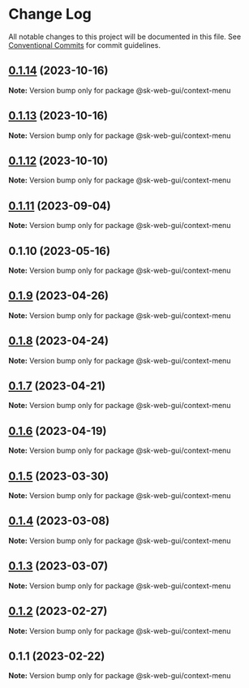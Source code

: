 # Change Log

All notable changes to this project will be documented in this file.
See [Conventional Commits](https://conventionalcommits.org) for commit guidelines.

## [0.1.14](https://github.com/Sundsvallskommun/web-shared-components/compare/@sk-web-gui/context-menu@0.1.13...@sk-web-gui/context-menu@0.1.14) (2023-10-16)

**Note:** Version bump only for package @sk-web-gui/context-menu

## [0.1.13](https://github.com/Sundsvallskommun/web-shared-components/compare/@sk-web-gui/context-menu@0.1.12...@sk-web-gui/context-menu@0.1.13) (2023-10-16)

**Note:** Version bump only for package @sk-web-gui/context-menu

## [0.1.12](https://github.com/Sundsvallskommun/web-shared-components/compare/@sk-web-gui/context-menu@0.1.11...@sk-web-gui/context-menu@0.1.12) (2023-10-10)

**Note:** Version bump only for package @sk-web-gui/context-menu

## [0.1.11](https://github.com/Sundsvallskommun/web-shared-components/compare/@sk-web-gui/context-menu@0.1.10...@sk-web-gui/context-menu@0.1.11) (2023-09-04)

**Note:** Version bump only for package @sk-web-gui/context-menu

## 0.1.10 (2023-05-16)

**Note:** Version bump only for package @sk-web-gui/context-menu

## [0.1.9](https://github.com/Sundsvallskommun/web-shared-components/compare/@sk-web-gui/context-menu@0.1.8...@sk-web-gui/context-menu@0.1.9) (2023-04-26)

**Note:** Version bump only for package @sk-web-gui/context-menu

## [0.1.8](https://github.com/Sundsvallskommun/web-shared-components/compare/@sk-web-gui/context-menu@0.1.7...@sk-web-gui/context-menu@0.1.8) (2023-04-24)

**Note:** Version bump only for package @sk-web-gui/context-menu

## [0.1.7](https://github.com/Sundsvallskommun/web-shared-components/compare/@sk-web-gui/context-menu@0.1.6...@sk-web-gui/context-menu@0.1.7) (2023-04-21)

**Note:** Version bump only for package @sk-web-gui/context-menu

## [0.1.6](https://github.com/Sundsvallskommun/web-shared-components/compare/@sk-web-gui/context-menu@0.1.5...@sk-web-gui/context-menu@0.1.6) (2023-04-19)

**Note:** Version bump only for package @sk-web-gui/context-menu

## [0.1.5](https://github.com/Sundsvallskommun/web-shared-components/compare/@sk-web-gui/context-menu@0.1.4...@sk-web-gui/context-menu@0.1.5) (2023-03-30)

**Note:** Version bump only for package @sk-web-gui/context-menu

## [0.1.4](https://github.com/Sundsvallskommun/web-shared-components/compare/@sk-web-gui/context-menu@0.1.3...@sk-web-gui/context-menu@0.1.4) (2023-03-08)

**Note:** Version bump only for package @sk-web-gui/context-menu

## [0.1.3](https://github.com/Sundsvallskommun/web-shared-components/compare/@sk-web-gui/context-menu@0.1.2...@sk-web-gui/context-menu@0.1.3) (2023-03-07)

**Note:** Version bump only for package @sk-web-gui/context-menu

## [0.1.2](https://github.com/Sundsvallskommun/web-shared-components/compare/@sk-web-gui/context-menu@0.1.1...@sk-web-gui/context-menu@0.1.2) (2023-02-27)

**Note:** Version bump only for package @sk-web-gui/context-menu

## 0.1.1 (2023-02-22)

**Note:** Version bump only for package @sk-web-gui/context-menu

